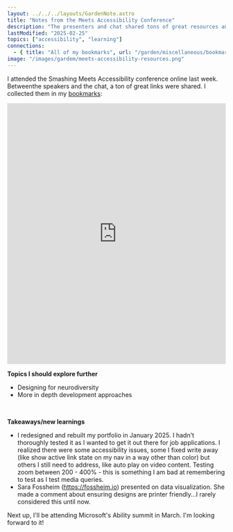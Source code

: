 ```yaml
---
layout: ../../../layouts/GardenNote.astro
title: "Notes from the Meets Accessibility Conference"
description: "The presenters and chat shared tons of great resources and I learned a few things."
lastModified: "2025-02-25"
topics: ["accessibility", "learning"]
connections:
  - { title: "All of my bookmarks", url: "/garden/miscellaneous/bookmarks" }
image: "/images/gardem/meets-accessibility-resources.png"
---
```


I attended the Smashing Meets Accessibility conference online last week. Betweenthe speakers and the chat, a ton of great links were shared. I collected them in my [bookmarks](/garden/miscellaneous/bookmarks):
<iframe style="border: 0; width: 100%; height: 600px;" allowfullscreen frameborder="0" src="https://raindrop.io/savedbyjo/meets-accessibility-resources-52692319/embed"></iframe>

**Topics I should explore further**
- Designing for neurodiversity
- More in depth development approaches

<br>

**Takeaways/new learnings**
- I redesigned and rebuilt my portfolio in January 2025. I hadn't thoroughly tested it as I wanted to get it out there for job applications. I realized there were some accessibility issues, some I fixed write away (like show active link state on my nav in a way other than color) but others I still need to address, like auto play on video content. Testing zoom between 200 - 400% - this is something I am bad at remembering to test as I test media queries.
- Sara Fossheim (https://fossheim.io) presented on data visualization. She made a comment about ensuring designs are printer friendly...I rarely considered this until now.

Next up, I'll be attending Microsoft's Ability summit in March. I'm looking forward to it!